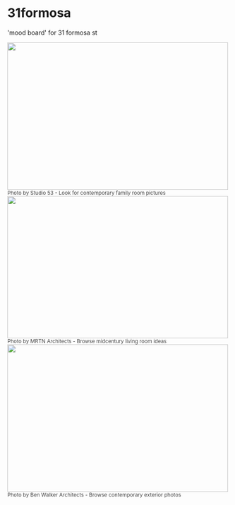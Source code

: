 # 31formosa
'mood board' for 31 formosa st



<div><a href='https://www.houzz.com.au/photos/19836597/hamersley-road-contemporary-family-room-perth' target='_blank'><img src='https://st.hzcdn.com/simgs/8e81d22004616806_8-0706/contemporary-family-room.jpg' alt='' border=0 width='500' height='334' nopin='nopin' ondragstart='return false;' onselectstart='return false;' oncontextmenu='return false;'/></a></div><div style='color:#444;'><small><a style="text-decoration:none;color:#444;" href="https://www.houzz.com.au/pro/studio53perth/studio-53" target="_blank">Photo by Studio 53</a> - <a style="text-decoration:none;color:#444;" href="https://www.houzz.com.au/photos/contemporary/family-room" target="_blank">Look for contemporary family room pictures</a></small></div>

<div><a href='https://www.houzz.com.au/photos/18330287/fairfield-hacienda-midcentury-living-room-melbourne' target='_blank'><img src='https://st.hzcdn.com/simgs/fcf11b900434d20d_8-9007/midcentury-living-room.jpg' alt='' border=0 width='500' height='322' nopin='nopin' ondragstart='return false;' onselectstart='return false;' oncontextmenu='return false;'/></a></div><div style='color:#444;'><small><a style="text-decoration:none;color:#444;" href="https://www.houzz.com.au/pro/mrtn-architects/mrtn-architects" target="_blank">Photo by MRTN Architects</a> - <a style="text-decoration:none;color:#444;" href="https://www.houzz.com.au/photos/midcentury/living-room" target="_blank">Browse midcentury living room ideas</a></small></div>



<div><a href='https://www.houzz.com.au/photos/62668905/lf-house-contemporary-exterior-canberra-queanbeyan' target='_blank'><img src='https://st.hzcdn.com/simgs/2ba1946307ac00b7_8-8332/contemporary-exterior.jpg' alt='' border=0 width='500' height='334' nopin='nopin' ondragstart='return false;' onselectstart='return false;' oncontextmenu='return false;'/></a></div><div style='color:#444;'><small><a style="text-decoration:none;color:#444;" href="https://www.houzz.com.au/pro/benwalkerarchitects/ben-walker-architects" target="_blank">Photo by Ben Walker Architects</a> - <a style="text-decoration:none;color:#444;" href="https://www.houzz.com.au/photos/contemporary/exterior-photos" target="_blank">Browse contemporary exterior photos</a></small></div>

<script async defer src="//assets.pinterest.com/js/pinit.js"></script>
